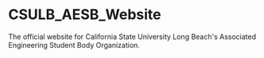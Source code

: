 # CSULB_AESB_Website
 The official website for California State University Long Beach's Associated Engineering Student Body Organization.
